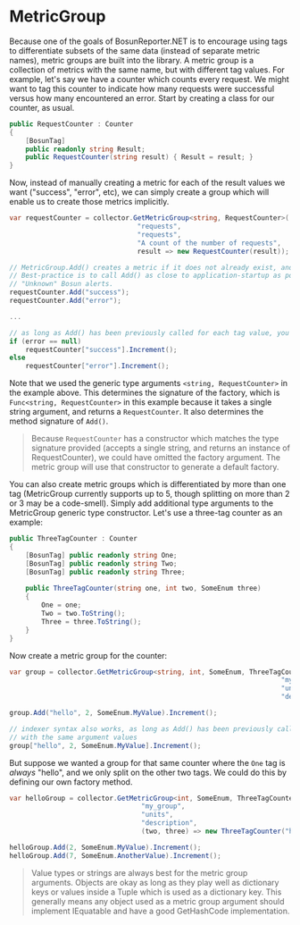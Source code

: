 # MetricGroup

Because one of the goals of BosunReporter.NET is to encourage using tags to differentiate subsets of the same data (instead of separate metric names), metric groups are built into the library. A metric group is a collection of metrics with the same name, but with different tag values. For example, let's say we have a counter which counts every request. We might want to tag this counter to indicate how many requests were successful versus how many encountered an error. Start by creating a class for our counter, as usual.

```csharp
public RequestCounter : Counter
{
	[BosunTag]
	public readonly string Result;
	public RequestCounter(string result) { Result = result; }
}
```

Now, instead of manually creating a metric for each of the result values we want ("success", "error", etc), we can simply create a group which will enable us to create those metrics implicitly.

```csharp
var requestCounter = collector.GetMetricGroup<string, RequestCounter>(
                                "requests",                            // name
                                "requests",                            // unit
                                "A count of the number of requests",   // description
                                result => new RequestCounter(result)); // factory

// MetricGroup.Add() creates a metric if it does not already exist, and returns that metric.
// Best-practice is to call Add() as close to application-startup as possible to avoid 
// "Unknown" Bosun alerts.
requestCounter.Add("success");
requestCounter.Add("error");

...

// as long as Add() has been previously called for each tag value, you can use indexer syntax
if (error == null)
	requestCounter["success"].Increment();
else
	requestCounter["error"].Increment();
```

Note that we used the generic type arguments `<string, RequestCounter>` in the example above. This determines the signature of the factory, which is `Func<string, RequestCounter>` in this example because it takes a single string argument, and returns a `RequestCounter`. It also determines the method signature of `Add()`.

> Because `RequestCounter` has a constructor which matches the type signature provided (accepts a single string, and returns an instance of RequestCounter), we could have omitted the factory argument. The metric group will use that constructor to generate a default factory.

You can also create metric groups which is differentiated by more than one tag (MetricGroup currently supports up to 5, though splitting on more than 2 or 3 may be a code-smell). Simply add additional type arguments to the MetricGroup generic type constructor. Let's use a three-tag counter as an example:

```csharp
public ThreeTagCounter : Counter
{
	[BosunTag] public readonly string One;
	[BosunTag] public readonly string Two;
	[BosunTag] public readonly string Three;
	
	public ThreeTagCounter(string one, int two, SomeEnum three)
	{
		One = one;
		Two = two.ToString();
		Three = three.ToString();
	}
}
```

Now create a metric group for the counter:

```csharp
var group = collector.GetMetricGroup<string, int, SomeEnum, ThreeTagCounter>(
                                                                    "my_group",
                                                                    "units",
                                                                    "description")

group.Add("hello", 2, SomeEnum.MyValue).Increment();

// indexer syntax also works, as long as Add() has been previously called
// with the same argument values
group["hello", 2, SomeEnum.MyValue].Increment();
```

But suppose we wanted a group for that same counter where the `One` tag is _always_ "hello", and we only split on the other two tags. We could do this by defining our own factory method.

```csharp
var helloGroup = collector.GetMetricGroup<int, SomeEnum, ThreeTagCounter>(
                                 "my_group",
                                 "units",
                                 "description",
                                 (two, three) => new ThreeTagCounter("hello", two, three));

helloGroup.Add(2, SomeEnum.MyValue).Increment();
helloGroup.Add(7, SomeEnum.AnotherValue).Increment();
```

> Value types or strings are always best for the metric group arguments. Objects are okay as long as they play well as dictionary keys or values inside a Tuple which is used as a dictionary key. This generally means any object used as a metric group argument should implement IEquatable<T> and have a good GetHashCode implementation.